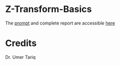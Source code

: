 # Z-Transform-Basics
The [prompt](https://github.com/mehhdiii/Z-Transform-Basics/blob/main/Prompt.pdf) and complete report are accessible [here](https://github.com/mehhdiii/Z-Transform-Basics/blob/main/Report.pdf)

# Credits
Dr. Umer Tariq
